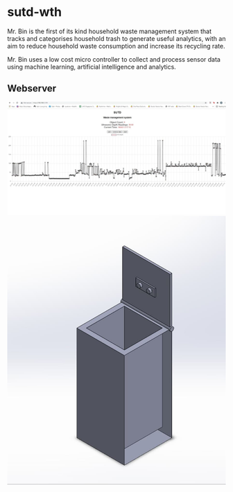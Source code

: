 # sutd-wth

Mr. Bin is the first of its kind household waste management system that tracks and categorises household trash to generate useful analytics, with an aim to reduce household waste consumption and increase its recycling rate.

Mr. Bin uses a low cost micro controller to collect and process sensor data using machine learning, artificial intelligence and analytics.

## Webserver

![Webserver](images/webserver.jpg)
![3Dmodel](images/3dmodel.jpg)

